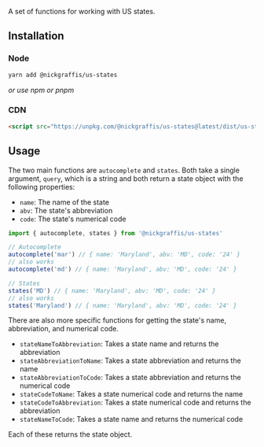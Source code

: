 A set of functions for working with US states.

## Installation

### Node
```bash
yarn add @nickgraffis/us-states
```

_or use npm or pnpm_

### CDN 
```html
<script src="https://unpkg.com/@nickgraffis/us-states@latest/dist/us-states.min.js"></script>
```

## Usage

The two main functions are `autocomplete` and `states`. Both take a single argument, `query`, which is a string and both return a state object with the following properties:
* `name`: The name of the state
* `abv`: The state's abbreviation
* `code`: The state's numerical code

```ts
import { autocomplete, states } from '@nickgraffis/us-states'

// Autocomplete
autocomplete('mar') // { name: 'Maryland', abv: 'MD', code: '24' }
// also works
autocomplete('md') // { name: 'Maryland', abv: 'MD', code: '24' }

// States
states('MD') // { name: 'Maryland', abv: 'MD', code: '24' }
// also works
states('Maryland') // { name: 'Maryland', abv: 'MD', code: '24' }
```

There are also more specific functions for getting the state's name, abbreviation, and numerical code.

* `stateNameToAbbreviation`: Takes a state name and returns the abbreviation
* `stateAbbreviationToName`: Takes a state abbreviation and returns the name
* `stateAbbreviationToCode`: Takes a state abbreviation and returns the numerical code
* `stateCodeToName`: Takes a state numerical code and returns the name
* `stateCodeToAbbreviation`: Takes a state numerical code and returns the abbreviation
* `stateNameToCode`: Takes a state name and returns the numerical code

Each of these returns the state object.